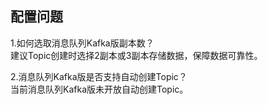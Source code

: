 ## 配置问题

1.如何选取消息队列Kafka版副本数？</br>
建议Topic创建时选择2副本或3副本存储数据，保障数据可靠性。</br>

2.消息队列Kafka版是否支持自动创建Topic？</br>
当前消息队列Kafka版未开放自动创建Topic。
